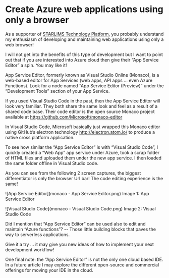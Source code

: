 Create Azure web applications using only a browser
==================================================

As a supporter of [STARLIMS Technology Platform](https://www.linkedin.com/in/mveteanu/), you probably understand my enthusiasm of developing and maintaining web applications using only a web browser!

I will not get into the benefits of this type of development but I want to point out that if you are interested into Azure cloud then give their “App Service Editor” a spin. You may like it!

App Service Editor, formerly known as Visual Studio Online (Monaco), is a web-based editor for App Services (web apps, API apps … even Azure Functions). Look for a node named “App Service Editor (Preview)” under the “Development Tools” section of your App Service.

If you used Visual Studio Code in the past, then the App Service Editor will look very familiar. They both share the same look and feel as a result of a shared code base. Their code editor is the open source Monaco project available at https://github.com/Microsoft/monaco-editor

In Visual Studio Code, Microsoft basically just wrapped this Monaco editor using GitHub’s electron technology http://electron.atom.io/ to produce a native cross platform application.

To see how similar the “App Service Editor” is with “Visual Studio Code”, I quickly created a “Web App” app service under Azure, took a scrap folder of HTML files and uploaded them under the new app service. I then loaded the same folder offline in Visual Studio code.

As you can see from the following 2 screen captures, the biggest differentiator is only the browser Url bar! The code editing experience is the same!
 
![App Service Editor](monaco - App Service Editor.png)
Image 1: App Service Editor

![Visual Studio Code](monaco - Visual Studio Code.png)
Image 2: Visual Studio Code

Did I mention that “App Service Editor” can be used also to edit and maintain “Azure functions”? -- Those little building blocks that paves the way to serverless applications.

Give it a try … it may give you new ideas of how to implement your next development workflow!

One final note: the “App Service Editor” is not the only one cloud based IDE. In a future article I may explore the different open-source and commercial offerings for moving your IDE in the cloud.
